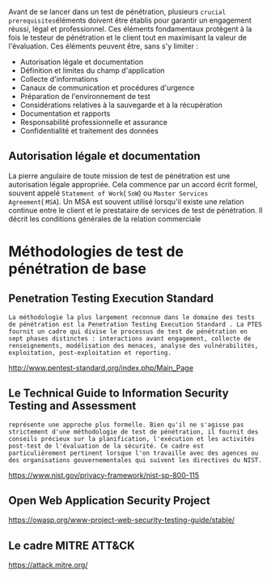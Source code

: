 Avant de se lancer dans un test de pénétration, plusieurs `crucial prerequisites`éléments doivent être établis pour garantir un engagement réussi, légal et professionnel. Ces éléments fondamentaux protègent à la fois le testeur de pénétration et le client tout en maximisant la valeur de l'évaluation. Ces éléments peuvent être, sans s'y limiter :

- Autorisation légale et documentation
- Définition et limites du champ d'application
- Collecte d'informations
- Canaux de communication et procédures d'urgence
- Préparation de l'environnement de test
- Considérations relatives à la sauvegarde et à la récupération
- Documentation et rapports
- Responsabilité professionnelle et assurance
- Confidentialité et traitement des données
## Autorisation légale et documentation

La pierre angulaire de toute mission de test de pénétration est une autorisation légale appropriée. Cela commence par un accord écrit formel, souvent appelé `Statement of Work`( `SoW`) ou `Master Services Agreement`( `MSA`). Un MSA est souvent utilisé lorsqu'il existe une relation continue entre le client et le prestataire de services de test de pénétration. Il décrit les conditions générales de la relation commerciale
# Méthodologies de test de pénétration de base

## Penetration Testing Execution Standard

	La méthodologie la plus largement reconnue dans le domaine des tests de pénétration est la Penetration Testing Execution Standard . La PTES fournit un cadre qui divise le processus de test de pénétration en sept phases distinctes : interactions avant engagement, collecte de renseignements, modélisation des menaces, analyse des vulnérabilités, exploitation, post-exploitation et reporting.
	
http://www.pentest-standard.org/index.php/Main_Page

## Le Technical Guide to Information Security Testing and Assessment

	représente une approche plus formelle. Bien qu'il ne s'agisse pas strictement d'une méthodologie de test de pénétration, il fournit des conseils précieux sur la planification, l'exécution et les activités post-test de l'évaluation de la sécurité. Ce cadre est particulièrement pertinent lorsque l'on travaille avec des agences ou des organisations gouvernementales qui suivent les directives du NIST.

https://www.nist.gov/privacy-framework/nist-sp-800-115
## Open Web Application Security Project


https://owasp.org/www-project-web-security-testing-guide/stable/

## Le cadre MITRE ATT&CK
https://attack.mitre.org/
